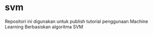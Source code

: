 # svm
Repositori ini digunakan untuk publish tutorial penggunaan Machine Learning Berbasiskan algoritma SVM
